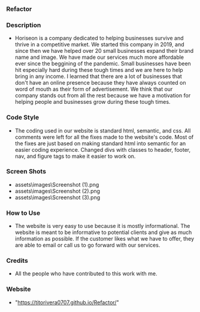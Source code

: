 ### Refactor

### Description

* Horiseon is a company dedicated to helping businesses survive and thrive in a competitive market. We started this company in 2019, and since then we have helped over 20 small businesses expand their brand name and image. We have made our services much more affordable ever since the beggining of the pandemic. Small businesses have been hit especially hard during these tough times and we are here to help bring in any income. I learned that there are a lot of businesses that don't have an online presence because they have always counted on word of mouth as their form of advertisement. We think that our company stands out from all the rest because we have a motivation for helping people and businesses grow during these tough times.

### Code Style

* The coding used in our website is standard html, semantic, and css. All comments were left for all the fixes made to the website's code. Most of the fixes are just based on making standard html into semantic for an easier coding experience. Changed divs with classes to header, footer, nav, and figure tags to make it easier to work on.

### Screen Shots

* assets\images\Screenshot (1).png
* assets\images\Screenshot (2).png
* assets\images\Screenshot (3).png

### How to Use

* The website is very easy to use because it is mostly informational. The website is meant to be informative to potential clients and give as much information as possible. If the customer likes what we have to offer, they are able to email or call us to go forward with our services.

### Credits

* All the people who have contributed to this work with me.

### Website

* "https://titorivera0707.github.io/Refactor/"